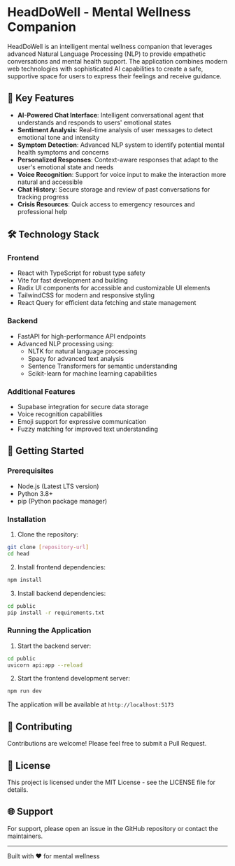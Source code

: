 # HeadDoWell - Mental Wellness Companion

HeadDoWell is an intelligent mental wellness companion that leverages advanced Natural Language Processing (NLP) to provide empathetic conversations and mental health support. The application combines modern web technologies with sophisticated AI capabilities to create a safe, supportive space for users to express their feelings and receive guidance.

## 🌟 Key Features

- **AI-Powered Chat Interface**: Intelligent conversational agent that understands and responds to users' emotional states
- **Sentiment Analysis**: Real-time analysis of user messages to detect emotional tone and intensity
- **Symptom Detection**: Advanced NLP system to identify potential mental health symptoms and concerns
- **Personalized Responses**: Context-aware responses that adapt to the user's emotional state and needs
- **Voice Recognition**: Support for voice input to make the interaction more natural and accessible
- **Chat History**: Secure storage and review of past conversations for tracking progress
- **Crisis Resources**: Quick access to emergency resources and professional help

## 🛠️ Technology Stack

### Frontend
- React with TypeScript for robust type safety
- Vite for fast development and building
- Radix UI components for accessible and customizable UI elements
- TailwindCSS for modern and responsive styling
- React Query for efficient data fetching and state management

### Backend
- FastAPI for high-performance API endpoints
- Advanced NLP processing using:
  - NLTK for natural language processing
  - Spacy for advanced text analysis
  - Sentence Transformers for semantic understanding
  - Scikit-learn for machine learning capabilities

### Additional Features
- Supabase integration for secure data storage
- Voice recognition capabilities
- Emoji support for expressive communication
- Fuzzy matching for improved text understanding

## 🚀 Getting Started

### Prerequisites
- Node.js (Latest LTS version)
- Python 3.8+
- pip (Python package manager)

### Installation

1. Clone the repository:
```bash
git clone [repository-url]
cd head
```

2. Install frontend dependencies:
```bash
npm install
```

3. Install backend dependencies:
```bash
cd public
pip install -r requirements.txt
```

### Running the Application

1. Start the backend server:
```bash
cd public
uvicorn api:app --reload
```

2. Start the frontend development server:
```bash
npm run dev
```

The application will be available at `http://localhost:5173`

## 🤝 Contributing

Contributions are welcome! Please feel free to submit a Pull Request.

## 📝 License

This project is licensed under the MIT License - see the LICENSE file for details.

## 🌐 Support

For support, please open an issue in the GitHub repository or contact the maintainers.

---

Built with ❤️ for mental wellness
